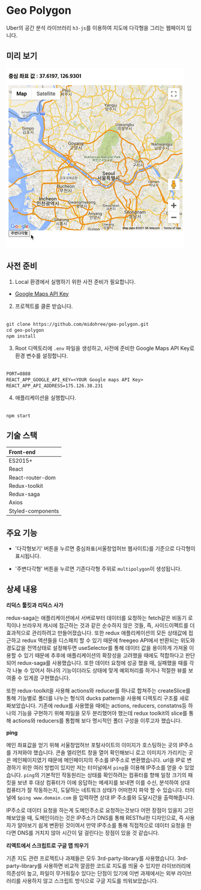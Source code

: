 # Geo Polygon

Uber의 공간 분석 라이브러리 `h3-js`를 이용하여 지도에 다각형을 그리는 웹페이지 입니다.


## 미리 보기

![Main](/readmeAssets/geo-polygon.gif)

## 사전 준비

1. Local 환경에서 실행하기 위한 사전 준비가 필요합니다.

  - [Google Maps API Key](https://cloud.google.com/maps-platform/?utm_source=google&utm_medium=cpc&utm_campaign=FY18-Q2-global-demandgen-paidsearchonnetworkhouseads-cs-maps_contactsal_saf&utm_content=text-ad-none-none-DEV_c-CRE_460848633529-ADGP_Hybrid%20%7C%20AW%20SEM%20%7C%20BKWS%20~%20Google%20Maps%20API%20Key-KWID_43700035216023629-aud-581578347266%3Akwd-298247230705-userloc_1030760&utm_term=KW_google%20maps%20api%20key-ST_google%20maps%20api%20key&gclid=Cj0KCQiA0fr_BRDaARIsAABw4Et9xmLM_rakYTnqBv9JqmyA-Ws2uNNtmuXAquyx3lQ804b8sIW7DYwaAs65EALw_wcB)

2. 프로젝트를 클론 받습니다.

```

git clone https://github.com/midohree/geo-polygon.git
cd geo-polygon
npm install

```

3. Root 디렉토리에 `.env` 파일을 생성하고, 사전에 준비한 Google Maps API Key로 환경 변수를 설정합니다.

```

PORT=8888
REACT_APP_GOOGLE_API_KEY=<YOUR Google maps API Key>
REACT_APP_API_ADDRESS=175.126.38.231

```

4. 애플리케이션을 실행합니다.

```

npm start

```

## 기술 스택

| Front-end              |
| :--------------------- |
| ES2015+                |
| React                  |
| React-router-dom       |
| Redux-toolkit          |
| Redux-saga             |
| Axios                  |
| Styled-components      |

## 주요 기능

- '다각형보기' 버튼을 누르면 중심좌표(서울창업허브 웹사이트)를 기준으로 다각형이 표시됩니다.

- '주변다각형' 버튼을 누르면 기존다각형 주위로 `multipolygon`이 생성됩니다.

## 상세 내용

**리덕스 툴킷과 리덕스 사가**

redux-saga는 애플리케이션에서 서버로부터 데이터를 요청하는 fetch같은 비동기 로직이나 브라우저 캐시에 접근하는 것과 같은 순수하지 않은 것들, 즉, 사이드이펙트를 더 효과적으로 관리하려고 만들어졌습니다. 또한 redux 애플리케이션의 모든 상태값에 접근하고 redux 액션들을 디스패치 할 수 있기 때문에 freegeo API에서 반환되는 위도와 경도값을 전역상태로 설정해두면 useSelector를 통해 데이터 값을 용이하게 가져올 이용할 수 있기 때문에 추후에 애플리케이션의 확장성을 고려했을 때에도 적합하다고 판단되어 redux-saga를 사용했습니다. 또한 데이터 요청에 성공 했을 때, 실패했을 때를 각각 나눌 수 있어서 하나의 기능이더라도 상태에 맞게 예외처리를 하거나 적절한 뷰를 보여줄 수 있게끔 구현했습니다.

또한 redux-toolkit을 사용해 actions와 reducer를 하나로 합쳐주는 createSlice를 통해 기능별로 폴더를 나누는 형식의 ducks pattern을 사용해 디렉토리 구조를 새로 짜보았습니다. 기존에 redux를 사용했을 때에는 actions, reducers, constatns등 하나의 기능을 구현하기 위해 파일을 모두 분리했어야 했는데 redux toolkit의 slice를 통해 actions와 reducers를 통합해 보다 명시적인 폴더 구성을 이루고자 했습니다.

**ping**

메인 좌표값을 얻기 위해 서울창업허브 포탈사이트의 이미지가 호스팅하는 곳의 IP주소를 가져와야 했습니다. 콘솔 엘리먼트 창을 열어 확인해보니 로고 이미지가 가리키는 곳은 메인페이지였기 때문에 메인페이지의 주소를 IP주소로 변환했습니다. url을 IP로 변경하기 위한 여러 방법이 있지만 저는 터미널에서 `ping`을 이용해 IP주소를 얻을 수 있었습니다. `ping`의 기본적인 작동원리는 상태를 확인하려는 컴퓨터를 향해 일정 크기의 패킷을 보낸 후 대상 컴퓨터가 이에 응답하는 메세지를 보내면 이를 수신, 분석하여 상대 컴퓨터가 잘 작동하는지, 도달하는 네트워크 상태가 어떠한지 파악 할 수 있습니다. 터미널에 `$ping www.domain.com` 을 입력하면 상대 IP 주소를와 도달시간을 출력해줍니다.

IP주소로 데이터 요청을 하는게 도메인주소로 요청하는것보다 어떤 장점이 있을지 고민해보았을 때, 도메인이라는 것은 IP주소가 DNS를 통해 RESTful한 디자인으로, 즉 사용자가 알아보기 쉽게 변환된 것이여서 만약 IP주소를 통해 직접적으로 데이터 요청을 한다면 DNS를 거치지 않아 시간이 덜 걸린다는 장점이 있을 것 같습니다.

**리액트에서 스크립트로 구글 맵 띄우기**

기존 지도 관련 프로젝트나 과제들은 모두 3rd-party-library를 사용했습니다. 3rd-party-library를 사용하면 비교적 깔끔한 코드로 지도를 띄울 수 있지만 라이브러리에 의존성이 높고, 파일이 무거워질수 있다는 단점이 있기에 이번 과제에서는 외부 라이브러리를 사용하지 않고 스크립트 방식으로 구글 지도를 띄워보았습니다.
